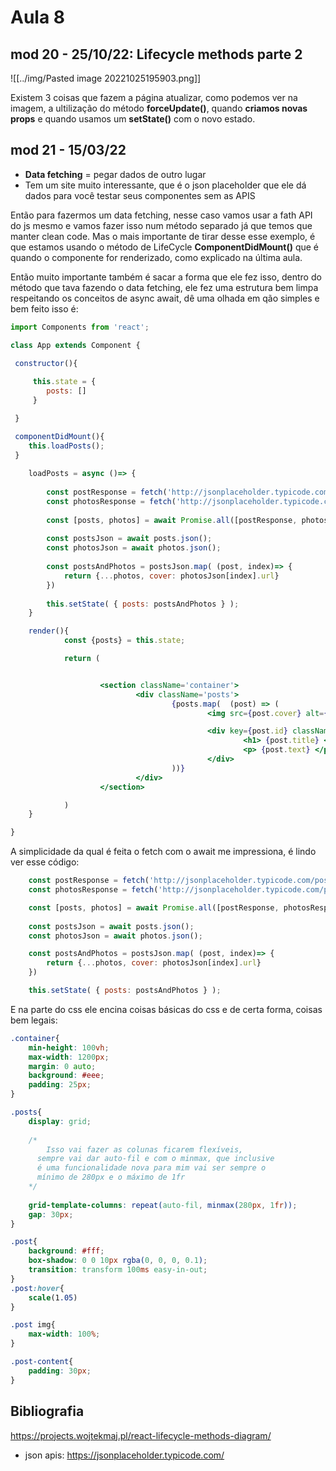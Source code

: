 # Aula 8

## mod 20 - 25/10/22:  Lifecycle methods parte 2



![[../img/Pasted image 20221025195903.png]]



Existem 3 coisas que fazem a página atualizar, como podemos ver na imagem, a ultilização do método **forceUpdate()**, quando **criamos novas props** e quando usamos um **setState()** com o novo estado.


## mod 21 - **15/03/22**

* **Data fetching** = pegar dados de outro lugar
* Tem um site muito interessante, que é o json placeholder que ele dá dados para você testar seus componentes sem as APIS

Então para fazermos um data fetching, nesse caso vamos usar a fath API do js mesmo e vamos fazer isso num método separado já que temos que manter clean code. Mas o mais importante de tirar desse esse exemplo, é que estamos usando o método de LifeCycle **ComponentDidMount()** que é quando o componente for renderizado, como explicado na última aula.

Então muito importante também é sacar a forma que ele fez isso, dentro do método que tava fazendo o data fetching, ele fez uma estrutura bem limpa respeitando os conceitos de async await, dê uma olhada em qão simples e bem feito isso é:

~~~jsx
import Components from 'react';

class App extends Component {
 
 constructor(){

     this.state = {
        posts: []
     }

 }

 componentDidMount(){
    this.loadPosts();
 }
	
	loadPosts = async ()=> {
	
	    const postResponse = fetch('http://jsonplaceholder.typicode.com/posts')
	    const photosResponse = fetch('http://jsonplaceholder.typicode.com/photos')
	
	    const [posts, photos] = await Promise.all([postResponse, photosResponse]);
	    
	    const postsJson = await posts.json();
	    const photosJson = await photos.json();
	
	    const postsAndPhotos = postsJson.map( (post, index)=> {
	        return {...photos, cover: photosJson[index].url}
	    })
	
	    this.setState( { posts: postsAndPhotos } );
	}

	render(){
			const {posts} = this.state;

			return (


					<section className='container'>
							<div className='posts'>
									{posts.map(  (post) => (
											<img src={post.cover} alt={post.title}/>

											<div key={post.id} className = 'post-content'>
													<h1> {post.title} </h1> 
													<p> {post.text} </p>
											</div>
									))}
							</div>
					</section>

			)
	}

}
~~~

A simplicidade da qual é feita o fetch com o await me impressiona, é lindo ver esse código:

~~~js
    const postResponse = fetch('http://jsonplaceholder.typicode.com/posts')
    const photosResponse = fetch('http://jsonplaceholder.typicode.com/photos')

    const [posts, photos] = await Promise.all([postResponse, photosResponse]);
    
    const postsJson = await posts.json();
    const photosJson = await photos.json();

    const postsAndPhotos = postsJson.map( (post, index)=> {
        return {...photos, cover: photosJson[index].url}
    })

    this.setState( { posts: postsAndPhotos } );
~~~

E na parte do css ele encina coisas básicas do css e de certa forma, coisas bem legais:

~~~css
.container{
    min-height: 100vh;
    max-width: 1200px;
    margin: 0 auto;
    background: #eee;
    padding: 25px;
}

.posts{
    display: grid;
    
    /* 
        Isso vai fazer as colunas ficarem flexíveis, 
      sempre vai dar auto-fil e com o minmax, que inclusive
      é uma funcionalidade nova para mim vai ser sempre o 
      mínimo de 280px e o máximo de 1fr 
    */
    
    grid-template-columns: repeat(auto-fil, minmax(280px, 1fr));
    gap: 30px;
}

.post{
    background: #fff;
    box-shadow: 0 0 10px rgba(0, 0, 0, 0.1);
    transition: transform 100ms easy-in-out;
}
.post:hover{
    scale(1.05)
}

.post img{
    max-width: 100%;
}

.post-content{
    padding: 30px;
}

~~~

## Bibliografia

https://projects.wojtekmaj.pl/react-lifecycle-methods-diagram/

* json apis:
	https://jsonplaceholder.typicode.com/

